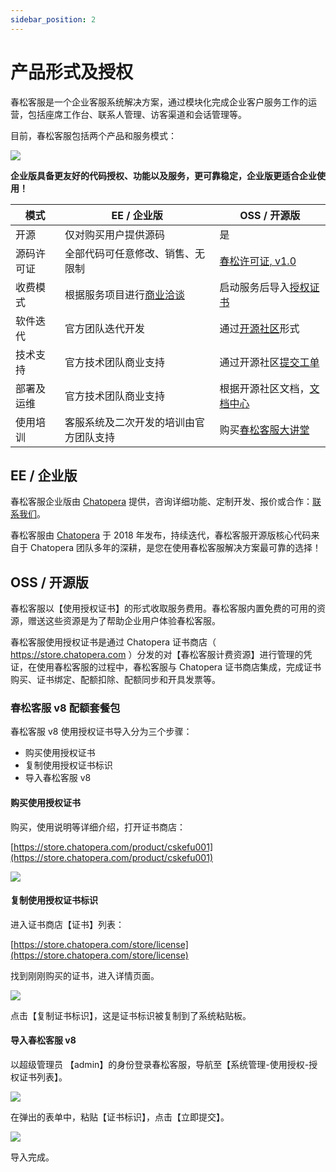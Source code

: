 ```yaml
---
sidebar_position: 2
---
```


# 产品形式及授权

春松客服是一个企业客服系统解决方案，通过模块化完成企业客户服务工作的运营，包括座席工作台、联系人管理、访客渠道和会话管理等。

目前，春松客服包括两个产品和服务模式：

![](../../static/img/products/screenshot_20250615190744.png)

**企业版具备更友好的代码授权、功能以及服务，更可靠稳定，企业版更适合企业使用！**

| 模式 | EE / 企业版 | OSS / 开源版 |
| --- | --- | --- |
| 开源 | 仅对购买用户提供源码 | 是 |
| 源码许可证 | 全部代码可任意修改、销售、无限制 | [春松许可证, v1.0](https://docs.cskefu.com/docs/osc/license) |
| 收费模式 | 根据服务项目进行[商业洽谈](https://www.chatopera.com/mail.html) | 启动服务后导入[授权证书](https://store.chatopera.com/product/cskefu001) |  
| 软件迭代 | 官方团队迭代开发 | 通过[开源社区](https://www.cskefu.com/)形式 |
| 技术支持 | 官方技术团队商业支持 | 通过开源社区[提交工单](https://github.com/cskefu/cskefu/issues) | 
| 部署及运维 | 官方技术团队商业支持 | 根据开源社区文档，[文档中心](https://docs.cskefu.com/docs/) |
| 使用培训 | 客服系统及二次开发的培训由官方团队支持 | 购买[春松客服大讲堂](https://docs.cskefu.com/docs/osc/training) |

## EE / 企业版

春松客服企业版由 [Chatopera](https://www.chatopera.com/) 提供，咨询详细功能、定制开发、报价或合作：[联系我们](https://www.chatopera.com/mail.html)。

春松客服由 [Chatopera](https://www.chatopera.com/) 于 2018 年发布，持续迭代，春松客服开源版核心代码来自于 Chatopera 团队多年的深耕，是您在使用春松客服解决方案最可靠的选择！


## OSS / 开源版

春松客服以【使用授权证书】的形式收取服务费用。春松客服内置免费的可用的资源，赠送这些资源是为了帮助企业用户体验春松客服。

春松客服使用授权证书是通过 Chatopera 证书商店（ https://store.chatopera.com ）分发的对【春松客服计费资源】进行管理的凭证，在使用春松客服的过程中，春松客服与 Chatopera 证书商店集成，完成证书购买、证书绑定、配额扣除、配额同步和开具发票等。

### 春松客服 v8 配额套餐包

春松客服 v8 使用授权证书导入分为三个步骤：

* 购买使用授权证书
* 复制使用授权证书标识
* 导入春松客服 v8


####  购买使用授权证书

购买，使用说明等详细介绍，打开证书商店： 

[https://store.chatopera.com/product/cskefu001](https://store.chatopera.com/product/cskefu001)

![](../../static/img/products/screenshot_20231024100318.png)


#### 复制使用授权证书标识

进入证书商店【证书】列表：

[https://store.chatopera.com/store/license](https://store.chatopera.com/store/license)

找到刚刚购买的证书，进入详情页面。

![](../../static/img/products/screenshot_20231027141906.png)

点击【复制证书标识】，这是证书标识被复制到了系统粘贴板。

#### 导入春松客服 v8

以超级管理员 【admin】的身份登录春松客服，导航至【系统管理-使用授权-授权证书列表】。

![](../../static/img/products/screenshot_20231027142234.png)

在弹出的表单中，粘贴【证书标识】，点击【立即提交】。

![](../../static/img/products/screenshot_20231027142324.png)

导入完成。